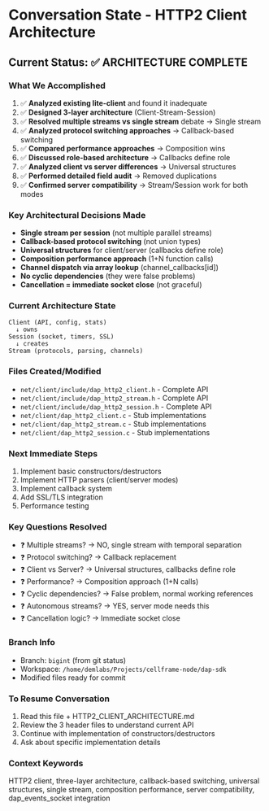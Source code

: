 # Conversation State - HTTP2 Client Architecture

## Current Status: ✅ ARCHITECTURE COMPLETE

### What We Accomplished
1. ✅ **Analyzed existing lite-client** and found it inadequate
2. ✅ **Designed 3-layer architecture** (Client-Stream-Session)
3. ✅ **Resolved multiple streams vs single stream** debate → Single stream
4. ✅ **Analyzed protocol switching approaches** → Callback-based switching
5. ✅ **Compared performance approaches** → Composition wins
6. ✅ **Discussed role-based architecture** → Callbacks define role
7. ✅ **Analyzed client vs server differences** → Universal structures
8. ✅ **Performed detailed field audit** → Removed duplications
9. ✅ **Confirmed server compatibility** → Stream/Session work for both modes

### Key Architectural Decisions Made
- **Single stream per session** (not multiple parallel streams)
- **Callback-based protocol switching** (not union types)
- **Universal structures** for client/server (callbacks define role)
- **Composition performance approach** (1+N function calls)
- **Channel dispatch via array lookup** (channel_callbacks[id])
- **No cyclic dependencies** (they were false problems)
- **Cancellation = immediate socket close** (not graceful)

### Current Architecture State
```
Client (API, config, stats) 
  ↓ owns
Session (socket, timers, SSL)
  ↓ creates  
Stream (protocols, parsing, channels)
```

### Files Created/Modified
- `net/client/include/dap_http2_client.h` - Complete API
- `net/client/include/dap_http2_stream.h` - Complete API  
- `net/client/include/dap_http2_session.h` - Complete API
- `net/client/dap_http2_client.c` - Stub implementations
- `net/client/dap_http2_stream.c` - Stub implementations
- `net/client/dap_http2_session.c` - Stub implementations

### Next Immediate Steps
1. Implement basic constructors/destructors
2. Implement HTTP parsers (client/server modes)
3. Implement callback system
4. Add SSL/TLS integration
5. Performance testing

### Key Questions Resolved
- ❓ Multiple streams? → NO, single stream with temporal separation
- ❓ Protocol switching? → Callback replacement
- ❓ Client vs Server? → Universal structures, callbacks define role
- ❓ Performance? → Composition approach (1+N calls)
- ❓ Cyclic dependencies? → False problem, normal working references
- ❓ Autonomous streams? → YES, server mode needs this
- ❓ Cancellation logic? → Immediate socket close

### Branch Info
- Branch: `bigint` (from git status)
- Workspace: `/home/demlabs/Projects/cellframe-node/dap-sdk`
- Modified files ready for commit

### To Resume Conversation
1. Read this file + HTTP2_CLIENT_ARCHITECTURE.md
2. Review the 3 header files to understand current API
3. Continue with implementation of constructors/destructors
4. Ask about specific implementation details

### Context Keywords
HTTP2 client, three-layer architecture, callback-based switching, universal structures, single stream, composition performance, server compatibility, dap_events_socket integration 